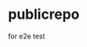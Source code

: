# publicrepo
for e2e test




















































































































































































































































































































































































































































































































































































































































































































































































































































































































































































































































































